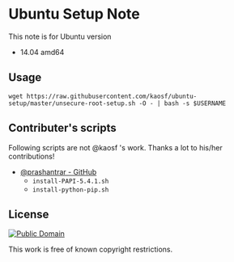 # Ubuntu Setup Note

This note is for Ubuntu version

* 14.04 amd64

## Usage

```
wget https://raw.githubusercontent.com/kaosf/ubuntu-setup/master/unsecure-root-setup.sh -O - | bash -s $USERNAME
```

## Contributer's scripts

Following scripts are not @kaosf 's work. Thanks a lot to his/her contributions!

- [@prashantrar - GitHub](https://github.com/prashantrar)
  - `install-PAPI-5.4.1.sh`
  - `install-python-pip.sh`

## License

[![Public Domain](http://i.creativecommons.org/p/mark/1.0/88x31.png)](http://creativecommons.org/publicdomain/mark/1.0/ "license")

This work is free of known copyright restrictions.
